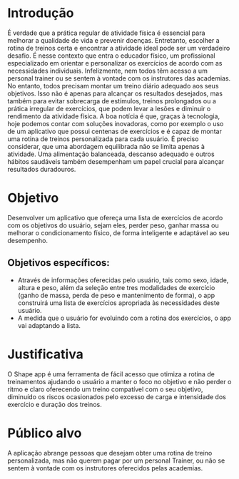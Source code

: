 # Introdução

É verdade que a prática regular de atividade física é essencial para melhorar a qualidade de vida e prevenir doenças. Entretanto, escolher a rotina de treinos certa e encontrar a atividade ideal pode ser um verdadeiro desafio. É nesse contexto que entra o educador físico, um profissional especializado em orientar e personalizar os exercícios de acordo com as necessidades individuais. 
Infelizmente, nem todos têm acesso a um personal trainer ou se sentem à vontade com os instrutores das academias. No entanto, todos  precisam montar um treino diário adequado aos seus objetivos. Isso não é apenas para alcançar os resultados desejados, mas também para evitar sobrecarga de estímulos, treinos prolongados ou a prática irregular de exercícios, que podem levar a lesões e diminuir o rendimento da atividade física.
A boa notícia é que, graças à tecnologia, hoje podemos contar com soluções inovadoras, como por exemplo o uso de um aplicativo que possui centenas de exercícios e é capaz de montar uma rotina de treinos personalizada para cada usuário. 
É preciso considerar,  que  uma abordagem equilibrada não se limita apenas à atividade. Uma alimentação balanceada, descanso adequado e outros hábitos saudáveis também desempenham um papel crucial para alcançar resultados duradouros.

# Objetivo

Desenvolver um aplicativo que ofereça uma lista de exercícios de acordo com os objetivos do usuário, sejam eles,  perder peso, ganhar massa ou melhorar o condicionamento físico, de forma inteligente e adaptável ao  seu desempenho.

## Objetivos específicos:
- Através de informações oferecidas pelo usuário, tais como sexo, idade, altura e peso, além da seleção entre tres modalidades de exercício (ganho de massa, perda de peso e mantenimento de forma), o app construirá uma lista de exercícios apropriada às necessidades deste usuário.
- A medida que o usuário for evoluindo com a rotina dos exercícios, o app vai adaptando a lista.

# Justificativa

O Shape app é uma ferramenta de fácil acesso que otimiza a rotina de treinamentos ajudando o usuário a manter o foco no objetivo e não perder o ritmo e claro oferecendo um treino compatível com o seu objetivo, diminuído os riscos ocasionados pelo excesso de carga e intensidade dos exercício e duração dos treinos.

# Público alvo 

A aplicação abrange pessoas que desejam obter uma rotina de treino personalizada, mas não querem pagar por um personal Trainer, ou não se sentem à vontade com os  instrutores oferecidos pelas academias. 